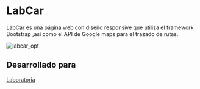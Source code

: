 # LabCar
LabCar es una página web con diseño responsive que utiliza el framework Bootstrap ,así como el API de Google maps para el trazado de rutas.    



![labcar_opt](https://user-images.githubusercontent.com/31525603/36380116-1edbe162-154f-11e8-965d-fad3414189ad.png)
## Desarrollado para   
 [Laboratoria](http://www.laboratoria.la/)

